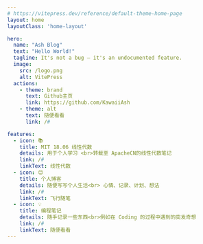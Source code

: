 ```yaml
---
# https://vitepress.dev/reference/default-theme-home-page
layout: home
layoutClass: 'home-layout'

hero:
  name: "Ash Blog"
  text: "Hello World!"
  tagline: It's not a bug – it's an undocumented feature.
  image:
    src: /logo.png
    alt: VitePress
  actions:
    - theme: brand
      text: Github主页
      link: https://github.com/KawaiiAsh
    - theme: alt
      text: 随便看看
      link: /#

features:
  - icon: 📚
    title: MIT 18.06 线性代数
    details: 用于个人学习 <br>转载至 ApacheCN的线性代数笔记
    link: /#
    linkText: 线性代数
  - icon: 😊
    title: 个人博客
    details: 随便写写个人生活<br> 心情、记录、计划、想法
    link: /#
    linkText: 飞行随笔
  - icon: 💡
    title: 编程笔记
    details: 随手记录一些东西<br>例如在 Coding 的过程中遇到的突发奇想
    link: /#
    linkText: 随便看看
---
```


<style>
home-layout .image-src:hover {
  transform: translate(-50%, -50%) rotate(666turn);
  transition: transform 59s 1s cubic-bezier(0.3, 0, 0.8, 1);
}

home-layout .details small {
  opacity: 0.8;
}

home-layout .item:last-child .details {
  display: flex;
  justify-content: flex-end;
  align-items: end;
}
</style>